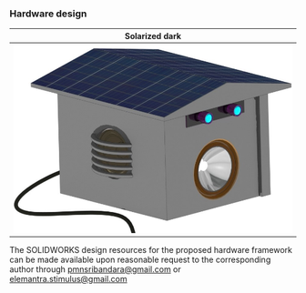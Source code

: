 ### Hardware design

 Solarized dark             |
:-------------------------:|
![](https://github.com/NuwanSriBandara/Elemantra/blob/main/Figures/hardware_design.JPG)  | 

The SOLIDWORKS design resources for the proposed hardware framework can be made available upon reasonable request to the corresponding author through pmnsribandara@gmail.com or elemantra.stimulus@gmail.com
